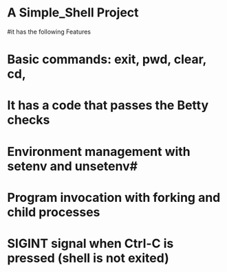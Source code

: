 #  A Simple_Shell Project

#it has the following Features


# Basic commands: exit, pwd, clear, cd, 
# It has a code that passes the Betty checks
# Environment management with setenv and unsetenv# 
# Program invocation with forking and child processes
# SIGINT signal when Ctrl-C is pressed (shell is not exited)
